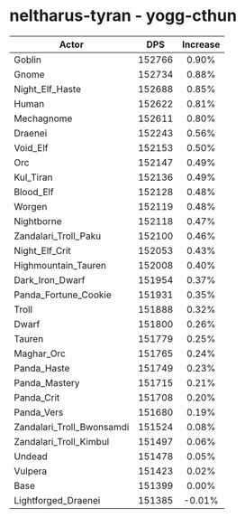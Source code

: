 # neltharus-tyran - yogg-cthun
| Actor | DPS | Increase |
|---|:---:|:---:|
|Goblin|152766|0.90%|
|Gnome|152734|0.88%|
|Night_Elf_Haste|152688|0.85%|
|Human|152622|0.81%|
|Mechagnome|152611|0.80%|
|Draenei|152243|0.56%|
|Void_Elf|152153|0.50%|
|Orc|152147|0.49%|
|Kul_Tiran|152136|0.49%|
|Blood_Elf|152128|0.48%|
|Worgen|152119|0.48%|
|Nightborne|152118|0.47%|
|Zandalari_Troll_Paku|152100|0.46%|
|Night_Elf_Crit|152053|0.43%|
|Highmountain_Tauren|152008|0.40%|
|Dark_Iron_Dwarf|151954|0.37%|
|Panda_Fortune_Cookie|151931|0.35%|
|Troll|151888|0.32%|
|Dwarf|151800|0.26%|
|Tauren|151779|0.25%|
|Maghar_Orc|151765|0.24%|
|Panda_Haste|151749|0.23%|
|Panda_Mastery|151715|0.21%|
|Panda_Crit|151708|0.20%|
|Panda_Vers|151680|0.19%|
|Zandalari_Troll_Bwonsamdi|151524|0.08%|
|Zandalari_Troll_Kimbul|151497|0.06%|
|Undead|151478|0.05%|
|Vulpera|151423|0.02%|
|Base|151399|0.00%|
|Lightforged_Draenei|151385|-0.01%|
